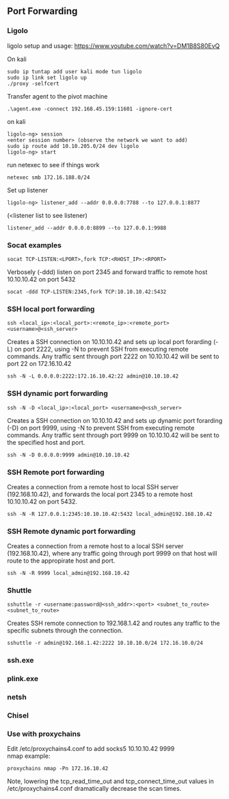 ## Port Forwarding

### Ligolo  
ligolo setup and usage: https://www.youtube.com/watch?v=DM1B8S80EvQ

On kali
```
sudo ip tuntap add user kali mode tun ligolo
sudo ip link set ligolo up
./proxy -selfcert
```

Transfer agent to the pivot machine
```
.\agent.exe -connect 192.168.45.159:11601 -ignore-cert
```

on kali
```
ligolo-ng> session
<enter session number> (observe the network we want to add)
sudo ip route add 10.10.205.0/24 dev ligolo
ligolo-ng> start
```

run netexec to see if things work
```
netexec smb 172.16.188.0/24
```

Set up listener
```
ligolo-ng> listener_add --addr 0.0.0.0:7788 --to 127.0.0.1:8877
```
(<listener list to see listener)

```
listener_add --addr 0.0.0.0:8899 --to 127.0.0.1:9988
```

### Socat examples  
```
socat TCP-LISTEN:<LPORT>,fork TCP:<RHOST_IP>:<RPORT>
```  

Verbosely (-ddd) listen on port 2345 and forward traffic to remote host 10.10.10.42 on port 5432
```
socat -ddd TCP-LISTEN:2345,fork TCP:10.10.10.42:5432
```

### SSH local port forwarding
```
ssh <local_ip>:<local_port>:<remote_ip>:<remote_port> <username>@<ssh_server>
```

Creates a SSH connection on 10.10.10.42 and sets up local port forarding (-L) on port 2222, using -N to prevent SSH from executing remote commands. Any traffic sent through port 2222 on 10.10.10.42 will be sent to port 22 on 172.16.10.42
```  
ssh -N -L 0.0.0.0:2222:172.16.10.42:22 admin@10.10.10.42
```

### SSH dynamic port forwarding
```
ssh -N -D <local_ip>:<local_port> <username>@<ssh_server>
```

Creates a SSH connection on 10.10.10.42 and sets up dynamic port forarding (-D) on port 9999, using -N to prevent SSH from executing remote commands. Any traffic sent through port 9999 on 10.10.10.42 will be sent to the specified host and port.
```  
ssh -N -D 0.0.0.0:9999 admin@10.10.10.42
```

### SSH Remote port forwarding

Creates a connection from a remote host to local SSH server (192.168.10.42), and forwards the local port 2345 to a remote host 10.10.10.42 on port 5432. 
```
ssh -N -R 127.0.0.1:2345:10.10.10.42:5432 local_admin@192.168.10.42
```

### SSH Remote dynamic port forwarding

Creates a connection from a remote host to a local SSH server (192.168.10.42), where any traffic going through port 9999 on that host will route to the appropirate host and port.
```
ssh -N -R 9999 local_admin@192.168.10.42
```

### Shuttle

``` 
sshuttle -r <username:password@<ssh_addr>:<port> <subnet_to_route> <subnet_to_route>
```

Creates SSH remote connection to 192.168.1.42 and routes any traffic to the specific subnets through the connection.
```
sshuttle -r admin@192.168.1.42:2222 10.10.10.0/24 172.16.10.0/24
```

### ssh.exe

### plink.exe

### netsh

### Chisel

### Use with proxychains
Edit /etc/proxychains4.conf to add socks5 10.10.10.42 9999  
nmap example:  
```
proxychains nmap -Pn 172.16.10.42
```

Note, lowering the tcp_read_time_out and tcp_connect_time_out values in /etc/proxychains4.conf dramatically decrease the scan times.

